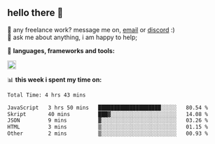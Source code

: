 ## hello there 👋

💼 any freelance work? message me on, [email](mailto:pierok420@gmail.com) or [discord](https://discord.com/users/577571414186393661/) :)\
💬 ask me about anything, i am happy to help;

🌸 **languages, frameworks and tools:**  

<img height="20" src="https://simpleskill.icons.workers.dev/svg/?i=javascript,typescript,node.js,html5,css3,react,next.js,kotlin,npm,docker,mysql,redis,mongodb">

📊 **this week i spent my time on:**
<!--START_SECTION:waka-->

```txt
Total Time: 4 hrs 43 mins

JavaScript   3 hrs 50 mins   ████████████████████░░░░░   80.54 %
Skript       40 mins         ███▓░░░░░░░░░░░░░░░░░░░░░   14.08 %
JSON         9 mins          ▓░░░░░░░░░░░░░░░░░░░░░░░░   03.26 %
HTML         3 mins          ▒░░░░░░░░░░░░░░░░░░░░░░░░   01.15 %
Other        2 mins          ▒░░░░░░░░░░░░░░░░░░░░░░░░   00.93 %
```

<!--END_SECTION:waka-->
